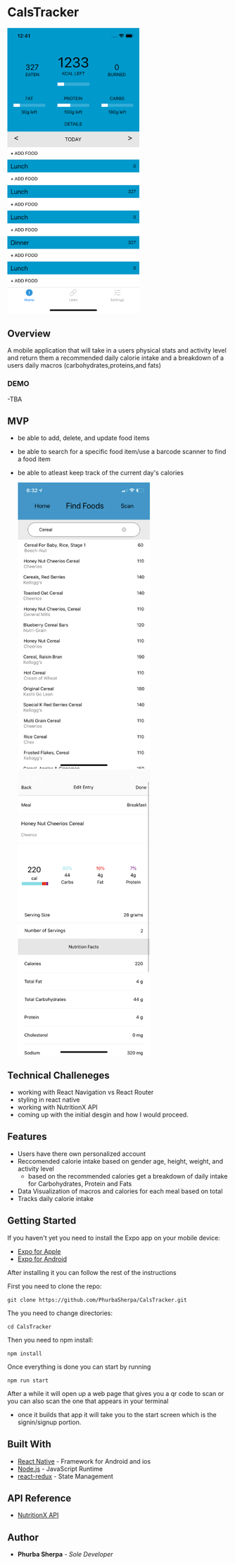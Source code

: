 # CalsTracker

<img src="./assets/images/home.png" width=300px>

## Overview

A mobile application that will take in a users physical stats and activity level and return them a recommended daily calorie intake and a breakdown of a users daily macros (carbohydrates,proteins,and fats)

### DEMO

-TBA

## MVP

- be able to add, delete, and update food items
- be able to search for a specific food item/use a barcode scanner to find a food item
- be able to atleast keep track of the current day's calories

  <img src="./assets/images/search.PNG" width=300px>
  <span><img src="./assets/images/info.PNG" width=300px></span>

## Technical Challeneges

- working with React Navigation vs React Router
- styling in react native
- working with NutritionX API
- coming up with the initial desgin and how I would proceed.

## Features

- Users have there own personalized account
- Reccomended calorie intake based on gender age, height, weight, and activity level
  - based on the recommended calories get a breakdown of daily intake for
    Carbohydrates, Protein and Fats
- Data Visualization of macros and calories for each meal based on total
- Tracks daily calorie intake

## Getting Started

If you haven't yet you need to install the Expo app on your mobile device:

- <a href='https://apps.apple.com/us/app/expo-client/id982107779'>Expo for Apple</a>
- <a href = 'https://play.google.com/store/apps/details?id=host.exp.exponent&hl=en_US'>Expo for Android</a>

After installing it you can follow the rest of the instructions

First you need to clone the repo:

```
git clone https://github.com/PhurbaSherpa/CalsTracker.git
```

The you need to change directories:

```
cd CalsTracker
```

Then you need to npm install:

```
npm install
```

Once everything is done you can start by running

```
npm run start
```

After a while it will open up a web page that gives you a qr code to scan or you can also scan the one that appears in your terminal

- once it builds that app it will take you to the start screen which is the signin/signup portion.

## Built With

- [React Native](https://facebook.github.io/react-native/) - Framework for Android and ios
- [Node.js](https://nodejs.org/en/) - JavaScript Runtime
- [react-redux](https://react-redux.js.org/) - State Management

## API Reference

- <a href="https://developer.nutritionix.com/docs/v2">NutritionX API</a>

## Author

- **Phurba Sherpa** - _Sole Developer_
